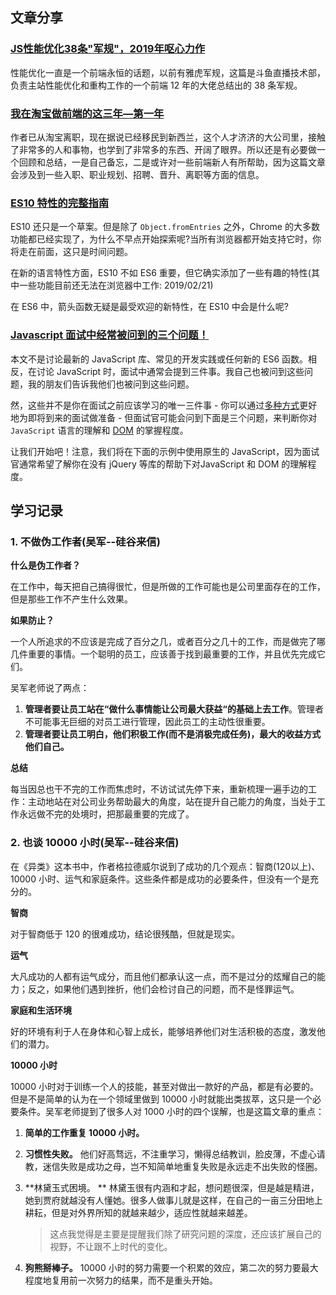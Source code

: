 ## 文章分享

###  [JS性能优化38条"军规"，2019年呕心力作](https://juejin.im/post/5c6e064c51882562eb50fc18)

性能优化一直是一个前端永恒的话题，以前有雅虎军规，这篇是斗鱼直播技术部，负责主站性能优化和重构工作的一个前端 12 年的大佬总结出的 38 条军规。

### [我在淘宝做前端的这三年—第一年](https://zhuanlan.zhihu.com/p/55272391)

作者已从淘宝离职，现在据说已经移民到新西兰，这个人才济济的大公司里，接触了非常多的人和事物，也学到了非常多的东西、开阔了眼界。所以还是有必要做一个回顾和总结，一是自己备忘，二是或许对一些前端新人有所帮助，因为这篇文章会涉及到一些入职、职业规划、招聘、晋升、离职等方面的信息。

### [ES10 特性的完整指南](https://segmentfault.com/a/1190000018311280)

ES10 还只是一个草案。但是除了 `Object.fromEntries` 之外，Chrome 的大多数功能都已经实现了，为什么不早点开始探索呢?当所有浏览器都开始支持它时，你将走在前面，这只是时间问题。

在新的语言特性方面，ES10 不如 ES6 重要，但它确实添加了一些有趣的特性(其中一些功能目前还无法在浏览器中工作: 2019/02/21)

在 ES6 中，箭头函数无疑是最受欢迎的新特性，在 ES10 中会是什么呢?

### [Javascript 面试中经常被问到的三个问题！](https://segmentfault.com/a/1190000018257074)

本文不是讨论最新的 JavaScript 库、常见的开发实践或任何新的 ES6 函数。相反，在讨论 JavaScript 时，面试中通常会提到三件事。我自己也被问到这些问题，我的朋友们告诉我他们也被问到这些问题。

然，这些并不是你在面试之前应该学习的唯一三件事 - 你可以通过[多种](http://jstherightway.org/#getting-started)[方式](https://medium.com/javascript-scene/10-interview-questions-every-javascript-developer-should-know-6fa6bdf5ad95#.7fty5p61c)更好地为即将到来的面试做准备 - 但面试官可能会问到下面是三个问题，来判断你对 `JavaScript` 语言的理解和 [DOM](https://developer.mozilla.org/en-US/docs/Web/API/Document_Object_Model/Introduction) 的掌握程度。

让我们开始吧！注意，我们将在下面的示例中使用原生的 JavaScript，因为面试官通常希望了解你在没有 jQuery 等库的帮助下对JavaScript 和 DOM 的理解程度。

## 学习记录

### 1. 不做伪工作者(吴军--硅谷来信)

**什么是伪工作者？**

在工作中，每天把自己搞得很忙，但是所做的工作可能也是公司里面存在的工作，但是那些工作不产生什么效果。

**如果防止？**

一个人所追求的不应该是完成了百分之几，或者百分之几十的工作，而是做完了哪几件重要的事情。一个聪明的员工，应该善于找到最重要的工作，并且优先完成它们。

吴军老师说了两点：

1. **管理者要让员工站在“做什么事情能让公司最大获益“的基础上去工作**。管理者不可能事无巨细的对员工进行管理，因此员工的主动性很重要。
2. **管理者要让员工明白，他们积极工作(而不是消极完成任务)，最大的收益方式他们自己。**

**总结**

每当因总也干不完的工作而焦虑时，不访试试先停下来，重新梳理一遍手边的工作：主动地站在对公司业务帮助最大的角度，站在提升自己能力的角度，当处于工作永远做不完的处境时，把那最重要的完成了。

### 2. 也谈 10000 小时(吴军--硅谷来信)

在《异类》这本书中，作者格拉德威尔说到了成功的几个观点：智商(120以上)、10000 小时、运气和家庭条件。这些条件都是成功的必要条件，但没有一个是充分的。

**智商**

对于智商低于 120 的很难成功，结论很残酷，但就是现实。

**运气**

大凡成功的人都有运气成分，而且他们都承认这一点，而不是过分的炫耀自己的能力；反之，如果他们遇到挫折，他们会检讨自己的问题，而不是怪罪运气。

**家庭和生活环境**

好的环境有利于人在身体和心智上成长，能够培养他们对生活积极的态度，激发他们的潜力。

**10000 小时**

10000 小时对于训练一个人的技能，甚至对做出一款好的产品，都是有必要的。但是不是简单的认为在一个领域里做到 10000 小时就能出类拔萃，这只是一个必要条件。吴军老师提到了很多人对 1000 小时的四个误解，也是这篇文章的重点：

1. **简单的工作重复 10000 小时。**

2. **习惯性失败。** 他们好高骛远，不注重学习，懒得总结教训，脸皮薄，不虚心请教，迷信失败是成功之母，岂不知简单地重复失败是永远走不出失败的怪圈。

3. **林黛玉式困境。 **  林黛玉很有内涵和才起，想问题很深，但是越是精进，她到贾府就越没有人懂她。很多人做事儿就是这样，在自己的一亩三分田地上耕耘，但是对外界所知的就越来越少，适应性就越来越差。

   > 这点我觉得是主要是提醒我们除了研究问题的深度，还应该扩展自己的视野，不让跟不上时代的变化。

4. **狗熊掰棒子。** 10000 小时的努力需要一个积累的效应，第二次的努力要最大程度地复用前一次努力的结果，而不是重头开始。